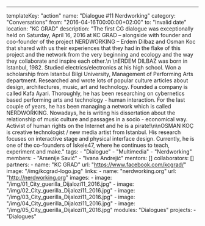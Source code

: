 ---
  templateKey: "action"
  name: "Dialogue #11 Nerdworking"
  category: "Conversations"
  from: "2016-04-16T00:00:00+02:00"
  to: "Invalid date"
  location: "KC GRAD"
  description: "The first CG dialogue was exceptionally held on Saturday, April 16, 2016 at KC GRAD – alongside with founder and coo-founder of the project NERDWORKING – Erdem Dilbaz and Osman Koc that shared with us their experiences that they had in the flake of this project and the network from the very beginning and ecology and the way they collaborate and inspire each other.\n \nERDEM DILBAZ was born in Istanbul, 1982. Studied electrics/electronics at his high school. Won a scholarship from Istanbul Bilgi University, Management of Performing Arts department. Researched and wrote lots of popular culture articles about design, architectures, music, art and technology. Founded a company is called Kafa Ayari. Thoroughly, he has been researching on cybernetics based performing arts and technology - human interaction. For the last couple of years, he has been managing a network which is called NERDWORKING. Nowadays, he is writing his dissertation about the relationship of music culture and passages in a socio - economical way. Activist of human rights on the Internet and he is a pirate!\n\nOSMAN KOÇ is creative technologist / new media artist from Istanbul. His research focuses on interactive stage and physical interface design. Currently, he is one of the co-founders of İskele47, where he continues to teach, experiment and make."
  tags: 
    - "Dialogue"
    - "Multimedia"
    - "Nerdworking"
  members: 
    - "Arsenije Savić"
    - "Ivana Andrejić"
  mentors: []
  collaborators: []
  partners: 
    - 
      name: "KC GRAD"
      url: "https://www.facebook.com/kcgrad/"
      image: "/img/kcgrad-logo.jpg"
  links: 
    - 
      name: "nerdworking.org"
      url: "http://nerdworking.org"
  images: 
    - 
      image: "/img/01_City_guerilla_Dijalozi11_2016.jpg"
    - 
      image: "/img/02_City_guerilla_Dijalozi11_2016.jpg"
    - 
      image: "/img/03_City_guerilla_Dijalozi11_2016.jpg"
    - 
      image: "/img/04_City_guerilla_Dijalozi11_2016.jpg"
    - 
      image: "/img/05_City_guerilla_Dijalozi11_2016.jpg"
  modules: "Dialogues"
  projects: 
    - "Dialogues"
